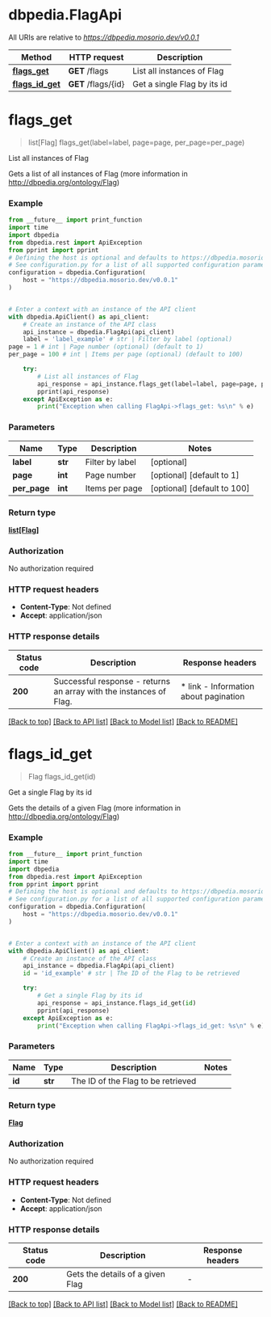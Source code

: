 # dbpedia.FlagApi

All URIs are relative to *https://dbpedia.mosorio.dev/v0.0.1*

Method | HTTP request | Description
------------- | ------------- | -------------
[**flags_get**](FlagApi.md#flags_get) | **GET** /flags | List all instances of Flag
[**flags_id_get**](FlagApi.md#flags_id_get) | **GET** /flags/{id} | Get a single Flag by its id


# **flags_get**
> list[Flag] flags_get(label=label, page=page, per_page=per_page)

List all instances of Flag

Gets a list of all instances of Flag (more information in http://dbpedia.org/ontology/Flag)

### Example

```python
from __future__ import print_function
import time
import dbpedia
from dbpedia.rest import ApiException
from pprint import pprint
# Defining the host is optional and defaults to https://dbpedia.mosorio.dev/v0.0.1
# See configuration.py for a list of all supported configuration parameters.
configuration = dbpedia.Configuration(
    host = "https://dbpedia.mosorio.dev/v0.0.1"
)


# Enter a context with an instance of the API client
with dbpedia.ApiClient() as api_client:
    # Create an instance of the API class
    api_instance = dbpedia.FlagApi(api_client)
    label = 'label_example' # str | Filter by label (optional)
page = 1 # int | Page number (optional) (default to 1)
per_page = 100 # int | Items per page (optional) (default to 100)

    try:
        # List all instances of Flag
        api_response = api_instance.flags_get(label=label, page=page, per_page=per_page)
        pprint(api_response)
    except ApiException as e:
        print("Exception when calling FlagApi->flags_get: %s\n" % e)
```

### Parameters

Name | Type | Description  | Notes
------------- | ------------- | ------------- | -------------
 **label** | **str**| Filter by label | [optional] 
 **page** | **int**| Page number | [optional] [default to 1]
 **per_page** | **int**| Items per page | [optional] [default to 100]

### Return type

[**list[Flag]**](Flag.md)

### Authorization

No authorization required

### HTTP request headers

 - **Content-Type**: Not defined
 - **Accept**: application/json

### HTTP response details
| Status code | Description | Response headers |
|-------------|-------------|------------------|
**200** | Successful response - returns an array with the instances of Flag. |  * link - Information about pagination <br>  |

[[Back to top]](#) [[Back to API list]](../README.md#documentation-for-api-endpoints) [[Back to Model list]](../README.md#documentation-for-models) [[Back to README]](../README.md)

# **flags_id_get**
> Flag flags_id_get(id)

Get a single Flag by its id

Gets the details of a given Flag (more information in http://dbpedia.org/ontology/Flag)

### Example

```python
from __future__ import print_function
import time
import dbpedia
from dbpedia.rest import ApiException
from pprint import pprint
# Defining the host is optional and defaults to https://dbpedia.mosorio.dev/v0.0.1
# See configuration.py for a list of all supported configuration parameters.
configuration = dbpedia.Configuration(
    host = "https://dbpedia.mosorio.dev/v0.0.1"
)


# Enter a context with an instance of the API client
with dbpedia.ApiClient() as api_client:
    # Create an instance of the API class
    api_instance = dbpedia.FlagApi(api_client)
    id = 'id_example' # str | The ID of the Flag to be retrieved

    try:
        # Get a single Flag by its id
        api_response = api_instance.flags_id_get(id)
        pprint(api_response)
    except ApiException as e:
        print("Exception when calling FlagApi->flags_id_get: %s\n" % e)
```

### Parameters

Name | Type | Description  | Notes
------------- | ------------- | ------------- | -------------
 **id** | **str**| The ID of the Flag to be retrieved | 

### Return type

[**Flag**](Flag.md)

### Authorization

No authorization required

### HTTP request headers

 - **Content-Type**: Not defined
 - **Accept**: application/json

### HTTP response details
| Status code | Description | Response headers |
|-------------|-------------|------------------|
**200** | Gets the details of a given Flag |  -  |

[[Back to top]](#) [[Back to API list]](../README.md#documentation-for-api-endpoints) [[Back to Model list]](../README.md#documentation-for-models) [[Back to README]](../README.md)

